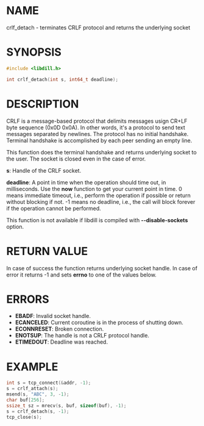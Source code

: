# NAME

crlf_detach - terminates CRLF protocol and returns the underlying socket

# SYNOPSIS

```c
#include <libdill.h>

int crlf_detach(int s, int64_t deadline);
```

# DESCRIPTION

CRLF is a message-based protocol that delimits messages usign CR+LF byte
sequence (0x0D 0x0A). In other words, it's a protocol to send text
messages separated by newlines. The protocol has no initial handshake.
Terminal handshake is accomplished by each peer sending an empty line.

This function does the terminal handshake and returns underlying
socket to the user. The socket is closed even in the case of error.

**s**: Handle of the CRLF socket.

**deadline**: A point in time when the operation should time out, in milliseconds. Use the **now** function to get your current point in time. 0 means immediate timeout, i.e., perform the operation if possible or return without blocking if not. -1 means no deadline, i.e., the call will block forever if the operation cannot be performed.

This function is not available if libdill is compiled with **--disable-sockets** option.

# RETURN VALUE

In case of success the function returns underlying socket handle. In case of error it returns -1 and sets **errno** to one of the values below.

# ERRORS

* **EBADF**: Invalid socket handle.
* **ECANCELED**: Current coroutine is in the process of shutting down.
* **ECONNRESET**: Broken connection.
* **ENOTSUP**: The handle is not a CRLF protocol handle.
* **ETIMEDOUT**: Deadline was reached.

# EXAMPLE

```c
int s = tcp_connect(&addr, -1);
s = crlf_attach(s);
msend(s, "ABC", 3, -1);
char buf[256];
ssize_t sz = mrecv(s, buf, sizeof(buf), -1);
s = crlf_detach(s, -1);
tcp_close(s);
```

